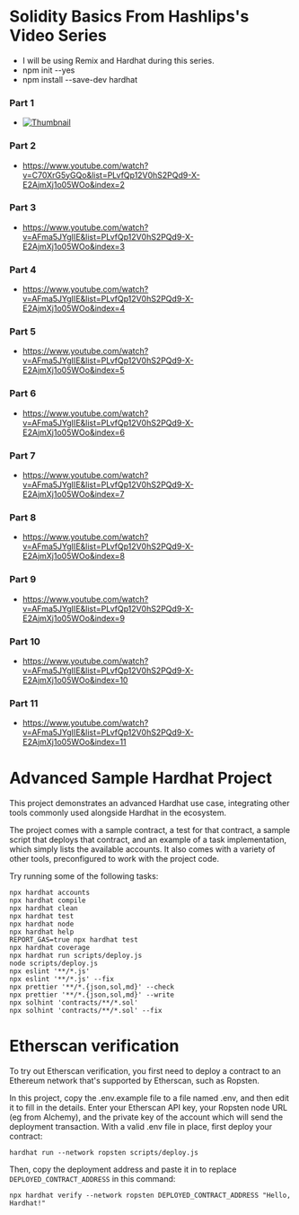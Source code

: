 # Solidity Basics From Hashlips's Video Series

- I will be using Remix and Hardhat during this series.
- npm init --yes
- npm install --save-dev hardhat

### Part 1

- [![Thumbnail](https://img.youtube.com/vi/sngKPYfUgkc/maxresdefault.jpg)](https://youtu.be/sngKPYfUgkc)

### Part 2

- https://www.youtube.com/watch?v=C70XrG5yGQo&list=PLvfQp12V0hS2PQd9-X-E2AjmXj1o05WOo&index=2

### Part 3

- https://www.youtube.com/watch?v=AFma5JYgIIE&list=PLvfQp12V0hS2PQd9-X-E2AjmXj1o05WOo&index=3

### Part 4

- https://www.youtube.com/watch?v=AFma5JYgIIE&list=PLvfQp12V0hS2PQd9-X-E2AjmXj1o05WOo&index=4

### Part 5

- https://www.youtube.com/watch?v=AFma5JYgIIE&list=PLvfQp12V0hS2PQd9-X-E2AjmXj1o05WOo&index=5

### Part 6

- https://www.youtube.com/watch?v=AFma5JYgIIE&list=PLvfQp12V0hS2PQd9-X-E2AjmXj1o05WOo&index=6

### Part 7

- https://www.youtube.com/watch?v=AFma5JYgIIE&list=PLvfQp12V0hS2PQd9-X-E2AjmXj1o05WOo&index=7

### Part 8

- https://www.youtube.com/watch?v=AFma5JYgIIE&list=PLvfQp12V0hS2PQd9-X-E2AjmXj1o05WOo&index=8

### Part 9

- https://www.youtube.com/watch?v=AFma5JYgIIE&list=PLvfQp12V0hS2PQd9-X-E2AjmXj1o05WOo&index=9

### Part 10

- https://www.youtube.com/watch?v=AFma5JYgIIE&list=PLvfQp12V0hS2PQd9-X-E2AjmXj1o05WOo&index=10

### Part 11

- https://www.youtube.com/watch?v=AFma5JYgIIE&list=PLvfQp12V0hS2PQd9-X-E2AjmXj1o05WOo&index=11

# Advanced Sample Hardhat Project

This project demonstrates an advanced Hardhat use case, integrating other tools commonly used alongside Hardhat in the ecosystem.

The project comes with a sample contract, a test for that contract, a sample script that deploys that contract, and an example of a task implementation, which simply lists the available accounts. It also comes with a variety of other tools, preconfigured to work with the project code.

Try running some of the following tasks:

```shell
npx hardhat accounts
npx hardhat compile
npx hardhat clean
npx hardhat test
npx hardhat node
npx hardhat help
REPORT_GAS=true npx hardhat test
npx hardhat coverage
npx hardhat run scripts/deploy.js
node scripts/deploy.js
npx eslint '**/*.js'
npx eslint '**/*.js' --fix
npx prettier '**/*.{json,sol,md}' --check
npx prettier '**/*.{json,sol,md}' --write
npx solhint 'contracts/**/*.sol'
npx solhint 'contracts/**/*.sol' --fix
```

# Etherscan verification

To try out Etherscan verification, you first need to deploy a contract to an Ethereum network that's supported by Etherscan, such as Ropsten.

In this project, copy the .env.example file to a file named .env, and then edit it to fill in the details. Enter your Etherscan API key, your Ropsten node URL (eg from Alchemy), and the private key of the account which will send the deployment transaction. With a valid .env file in place, first deploy your contract:

```shell
hardhat run --network ropsten scripts/deploy.js
```

Then, copy the deployment address and paste it in to replace `DEPLOYED_CONTRACT_ADDRESS` in this command:

```shell
npx hardhat verify --network ropsten DEPLOYED_CONTRACT_ADDRESS "Hello, Hardhat!"
```

